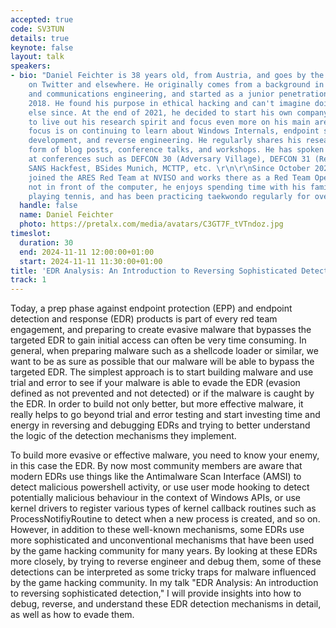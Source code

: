 ```yaml
---
accepted: true
code: SV3TUN
details: true
keynote: false
layout: talk
speakers:
- bio: "Daniel Feichter is 38 years old, from Austria, and goes by the pseudonym VirtualAllocEx
    on Twitter and elsewhere. He originally comes from a background in electronics
    and communications engineering, and started as a junior penetration tester in
    2018. He found his purpose in ethical hacking and can't imagine doing anything
    else since. At the end of 2021, he decided to start his own company called RedOps
    to live out his research spirit and focus even more on his main area of interest.\r\n\r\nHis
    focus is on continuing to learn about Windows Internals, endpoint security, malware
    development, and reverse engineering. He regularly shares his research in the
    form of blog posts, conference talks, and workshops. He has spoken and taught
    at conferences such as DEFCON 30 (Adversary Village), DEFCON 31 (Red Team Village),
    SANS Hackfest, BSides Munich, MCTTP, etc. \r\n\r\nSince October 2024, Daniel has
    joined the ARES Red Team at NVISO and works there as a Red Team Operator.\r\n\r\nWhen
    not in front of the computer, he enjoys spending time with his family and friends,
    playing tennis, and has been practicing taekwondo regularly for over ten years."
  handle: false
  name: Daniel Feichter
  photo: https://pretalx.com/media/avatars/C3GT7F_tVTndoz.jpg
timeslot:
  duration: 30
  end: 2024-11-11 12:00:00+01:00
  start: 2024-11-11 11:30:00+01:00
title: 'EDR Analysis: An Introduction to Reversing Sophisticated Detection'
track: 1
---
```


Today, a prep phase against endpoint protection (EPP) and endpoint detection and response (EDR) products is part of every red team engagement, and preparing to create evasive malware that bypasses the targeted EDR to gain initial access can often be very time consuming.
In general, when preparing malware such as a shellcode loader or similar, we want to be as sure as possible that our malware will be able to bypass the targeted EDR.
The simplest approach is to start building malware and use trial and error to see if your malware is able to evade the EDR (evasion defined as not prevented and not detected) or if the malware is caught by the EDR.
In order to build not only better, but more effective malware, it really helps to go beyond trial and error testing and start investing time and energy in reversing and debugging EDRs and trying to better understand the logic of the detection mechanisms they implement.

To build more evasive or effective malware, you need to know your enemy, in this case the EDR.
By now most community members are aware that modern EDRs use things like the Antimalware Scan Interface (AMSI) to detect malicious powershell activity, or use user mode hooking to detect potentially malicious behaviour in the context of Windows APIs, or use kernel drivers to register various types of kernel callback routines such as ProcessNotifiyRoutine to detect when a new process is created, and so on.
However, in addition to these well-known mechanisms, some EDRs use more sophisticated and unconventional mechanisms that have been used by the game hacking community for many years.
By looking at these EDRs more closely, by trying to reverse engineer and debug them, some of these detections can be interpreted as some tricky traps for malware influenced by the game hacking community.
In my talk "EDR Analysis: An introduction to reversing sophisticated detection," I will provide insights into how to debug, reverse, and understand these EDR detection mechanisms in detail, as well as how to evade them.